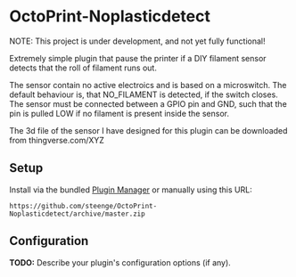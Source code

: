 # OctoPrint-Noplasticdetect

NOTE: This project is under development, and not yet fully functional! 


Extremely simple plugin that pause the printer if a DIY filament sensor detects that the roll of filament runs out.  

The sensor contain no active electroics and is based on a microswitch.
The default behaviour is, that NO_FILAMENT is detected, if the switch closes.
The sensor must be connected between a GPIO pin and GND, such that the pin is pulled LOW if no filament is present inside the sensor.

The 3d file of the sensor I have designed for this plugin can be downloaded from thingverse.com/XYZ


## Setup

Install via the bundled [Plugin Manager](https://github.com/foosel/OctoPrint/wiki/Plugin:-Plugin-Manager)
or manually using this URL:

    https://github.com/steenge/OctoPrint-Noplasticdetect/archive/master.zip


## Configuration

**TODO:** Describe your plugin's configuration options (if any).


